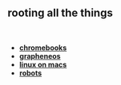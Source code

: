 ## rooting all the things

<br>

* **[chromebooks](chromebooks.md)**
* **[grapheneos](grapheneos.md)**
* **[linux on macs](linux_on_macs.md)**
* **[robots](robots.md)**
